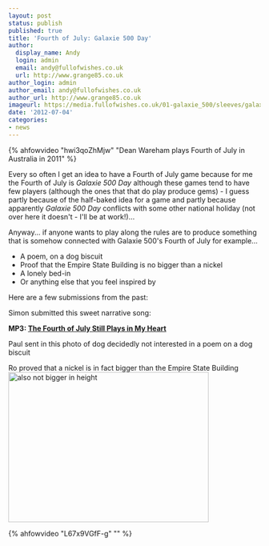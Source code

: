 ```yaml
---
layout: post
status: publish
published: true
title: 'Fourth of July: Galaxie 500 Day'
author:
  display_name: Andy
  login: admin
  email: andy@fullofwishes.co.uk
  url: http://www.grange85.co.uk
author_login: admin
author_email: andy@fullofwishes.co.uk
author_url: http://www.grange85.co.uk
imageurl: https://media.fullofwishes.co.uk/01-galaxie_500/sleeves/galaxie-500-fourth-of-july-rtt249.jpg
date: '2012-07-04'
categories:
- news
---
```

{% ahfowvideo "hwi3qoZhMjw" "Dean Wareham plays Fourth of July in Australia in 2011" %}

<p>Every so often I get an idea to have a Fourth of July game because for me the Fourth of July is <em>Galaxie 500 Day</em> although these games tend to have few players (although the ones that that do play produce gems) - I guess partly because of the half-baked idea for a game and partly because apparently <em>Galaxie 500 Day</em> conflicts with some other national holiday (not over here it doesn't - I'll be at work!)...</p>
<p>Anyway... if anyone wants to play along the rules are to produce something that is somehow connected with Galaxie 500's Fourth of July for example...</p>
<ul>
<li>A poem, on a dog biscuit</li>
<li>Proof that the Empire State Building is no bigger than a nickel</li>
<li>A lonely bed-in</li>
<li>Or anything else that you feel inspired by</li>
</ul>
<p>Here are a few submissions from the past:</p>
<p>Simon submitted this sweet narrative song:</p>
<div class="flower_soundplayer"><strong>MP3: <a href="https://media.fullofwishes.co.uk/00-misc/audio/clares-club-fourth-of-july-still-playsiin-my-heart.mp3">The Fourth of July Still Plays in My Heart</a></strong></div>
<p>Paul sent in this photo of dog decidedly not interested in a poem on a dog biscuit<br />
</p>
<p>Ro proved that a nickel is in fact bigger than the Empire State Building<br />
<img class="aligncenter" src="https://media.fullofwishes.co.uk/ahfow/uploads/2009/07/photo.jpg" alt="also not bigger in height" title="Also No bigger than a nickel" width="400" height="300" class="size-full wp-image-1393" /></p>

{% ahfowvideo "L67x9VGfF-g" "" %}


